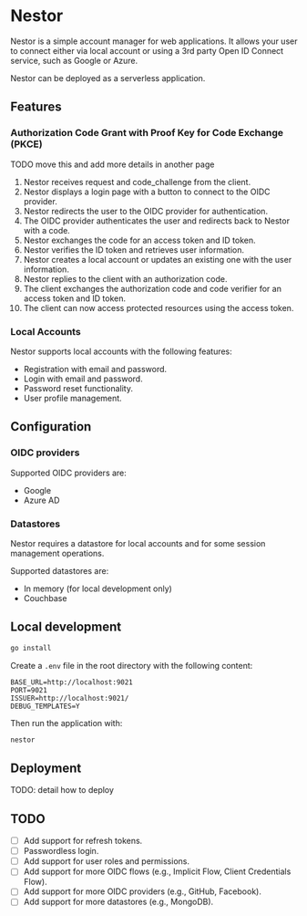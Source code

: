 # Nestor

Nestor is a simple account manager for web applications.
It allows your user to connect either via local account or using a 3rd party Open ID Connect service,
such as Google or Azure.

Nestor can be deployed as a serverless application.

## Features

### Authorization Code Grant with Proof Key for Code Exchange (PKCE)
TODO move this and add more details in another page

1. Nestor receives request and code_challenge from the client.
2. Nestor displays a login page with a button to connect to the OIDC provider.
3. Nestor redirects the user to the OIDC provider for authentication.
4. The OIDC provider authenticates the user and redirects back to Nestor with a code.
5. Nestor exchanges the code for an access token and ID token.
6. Nestor verifies the ID token and retrieves user information.
7. Nestor creates a local account or updates an existing one with the user information.
8. Nestor replies to the client with an authorization code.
9. The client exchanges the authorization code and code verifier for an access token and ID token.
10. The client can now access protected resources using the access token.

### Local Accounts
Nestor supports local accounts with the following features:
- Registration with email and password.
- Login with email and password.
- Password reset functionality.
- User profile management.


## Configuration

### OIDC providers
Supported OIDC providers are:
- Google
- Azure AD

### Datastores
Nestor requires a datastore for local accounts and for some session management operations.

Supported datastores are:
- In memory (for local development only)
- Couchbase



## Local development
```bash
go install
```

Create a `.env` file in the root directory with the following content:
```env
BASE_URL=http://localhost:9021
PORT=9021
ISSUER=http://localhost:9021/
DEBUG_TEMPLATES=Y
```

Then run the application with:
```bash
nestor
```

## Deployment
TODO: detail how to deploy

## TODO
- [ ] Add support for refresh tokens.
- [ ] Passwordless login.
- [ ] Add support for user roles and permissions.
- [ ] Add support for more OIDC flows (e.g., Implicit Flow, Client Credentials Flow).
- [ ] Add support for more OIDC providers (e.g., GitHub, Facebook).
- [ ] Add support for more datastores (e.g., MongoDB).
